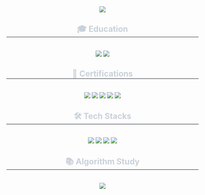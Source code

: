 <div align= "center">
    <img src="https://capsule-render.vercel.app/api?type=waving&color=gradient&height=240&text=Gyung%20Heon's&animation=fadeIn&fontColor=ffffff&fontSize=70" />
</div>

<div align= "center">
    <h2 style="border-bottom: 1px solid #21262d; color: #c9d1d9;"> 🎓 Education </h2> <br> 
    <div style="margin: 0 auto; text-align: center;" align= "center"> 
        <img src="https://img.shields.io/badge/조선대학교(정보통신공학과)-3693F3?style=for-the-badge">
        <img src="https://img.shields.io/badge/NHN_Academy-00A95C?style=for-the-badge&logo=Linode&logoColor=white">
</div>

<div align= "center">
    <h2 style="border-bottom: 1px solid #21262d; color: #c9d1d9;"> 💼 Certifications </h2> <br> 
    <div style="margin: 0 auto; text-align: center;" align= "center"> 
        <img src="https://img.shields.io/badge/%EC%A0%95%EB%B3%B4%EB%B3%B4%EC%95%88%EA%B8%B0%EC%82%AC-Information%20Security%20Engineer-blue">
        <img src="https://img.shields.io/badge/%EC%A0%95%EB%B3%B4%EC%B2%98%EB%A6%AC%EA%B8%B0%EC%82%AC-Information%20Processing%20Engineer-blue">
        <img src="https://img.shields.io/badge/%EB%84%A4%ED%8A%B8%EC%9B%8C%ED%81%AC%EA%B4%80%EB%A6%AC%EC%82%AC%202%EA%B8%89-Network%20Management%20Engineer%202nd%20Grade-blue">
        <img src="https://img.shields.io/badge/%EC%BB%B4%ED%93%A8%ED%84%B0%ED%99%9C%EC%9A%A9%EB%8A%A5%EB%A0%A5%201%EA%B8%89-Computer%20User%20Proficiency%201st%20Grade-blue">
        <img src="https://img.shields.io/badge/%EC%9B%8C%EB%93%9C%ED%94%84%EB%A1%9C%EC%84%B8%EC%84%9C-Word%20Processor-blue">
</div>

<div align= "center">
    <h2 style="border-bottom: 1px solid #21262d; color: #c9d1d9;"> 🛠️ Tech Stacks </h2> <br> 
    <div style="margin: 0 auto; text-align: center;" align= "center"> 
        <img src="https://img.shields.io/badge/Python-3776AB?style=for-the-badge&logo=python&logoColor=white">
        <img src="https://img.shields.io/badge/Java-ED8B00?style=for-the-badge&logo=openjdk&logoColor=white">
        <img src="https://img.shields.io/badge/Spring-6DB33F?style=for-the-badge&logo=spring&logoColor=white">
        <img src="https://img.shields.io/badge/MySQL-005C84?style=for-the-badge&logo=mysql&logoColor=white">
    </div>
</div>

<div align= "center">
    <h2 style="border-bottom: 1px solid #21262d; color: #c9d1d9;"> 📚 Algorithm Study </h2> <br> 
    <div style="margin: 0 auto; text-align: center;" align= "center"> 
        <img src="![Solved.ac 프로필](http://mazassumnida.wtf/api/v2/generate_badge?boj=dlrudgjs104)(https://solved.ac/dlrudgjs104)">
    </div>
</div>

